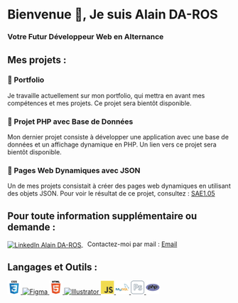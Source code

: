 # Bienvenue 👋, Je suis Alain DA-ROS
### Votre Futur Développeur Web en Alternance

## Mes projets :

### 🔨 Portfolio
Je travaille actuellement sur mon portfolio, qui mettra en avant mes compétences et mes projets. Ce projet sera bientôt disponible.

### 🔧 Projet PHP avec Base de Données
Mon dernier projet consiste à développer une application avec une base de données et un affichage dynamique en PHP. Un lien vers ce projet sera bientôt disponible.

### 📝 Pages Web Dynamiques avec JSON
Un de mes projets consistait à créer des pages web dynamiques en utilisant des objets JSON. Pour voir le résultat de ce projet, consultez : [SAE1.05](https://DAAlain.github.io)

## Pour toute information supplémentaire ou demande :
<a href="https://linkedin.com/in/alain-da-ros" target="blank" style="margin-right: 10px;">
  <img src="https://raw.githubusercontent.com/rahuldkjain/github-profile-readme-generator/master/src/images/icons/Social/linked-in-alt.svg" alt="LinkedIn Alain DA-ROS" width="20" height="20" style="vertical-align: middle;"/>
</a>
Contactez-moi par mail :    <a href="mailto:aladrs2003@gmail.com">Email</a>


## Langages et Outils :
<a href="https://www.w3schools.com/css/" target="_blank" rel="noreferrer">
  <img src="https://raw.githubusercontent.com/devicons/devicon/master/icons/css3/css3-original-wordmark.svg" alt="CSS3" width="30" height="30"/>
</a>
<a href="https://www.figma.com/" target="_blank" rel="noreferrer">
  <img src="https://www.vectorlogo.zone/logos/figma/figma-icon.svg" alt="Figma" width="30" height="30"/>
</a>
<a href="https://www.w3.org/html/" target="_blank" rel="noreferrer">
  <img src="https://raw.githubusercontent.com/devicons/devicon/master/icons/html5/html5-original-wordmark.svg" alt="HTML5" width="30" height="30"/>
</a>
<a href="https://www.adobe.com/in/products/illustrator.html" target="_blank" rel="noreferrer">
  <img src="https://www.vectorlogo.zone/logos/adobe_illustrator/adobe_illustrator-icon.svg" alt="Illustrator" width="30" height="30"/>
</a>
<a href="https://developer.mozilla.org/en-US/docs/Web/JavaScript" target="_blank" rel="noreferrer">
  <img src="https://raw.githubusercontent.com/devicons/devicon/master/icons/javascript/javascript-original.svg" alt="JavaScript" width="30" height="30"/>
</a>
<a href="https://www.mysql.com/" target="_blank" rel="noreferrer">
  <img src="https://raw.githubusercontent.com/devicons/devicon/master/icons/mysql/mysql-original-wordmark.svg" alt="MySQL" width="30" height="30"/>
</a>
<a href="https://www.photoshop.com/en" target="_blank" rel="noreferrer">
  <img src="https://raw.githubusercontent.com/devicons/devicon/master/icons/photoshop/photoshop-line.svg" alt="Photoshop" width="30" height="30"/>
</a>
<a href="https://www.php.net" target="_blank" rel="noreferrer">
  <img src="https://raw.githubusercontent.com/devicons/devicon/master/icons/php/php-original.svg" alt="PHP" width="30" height="30"/>
</a>
